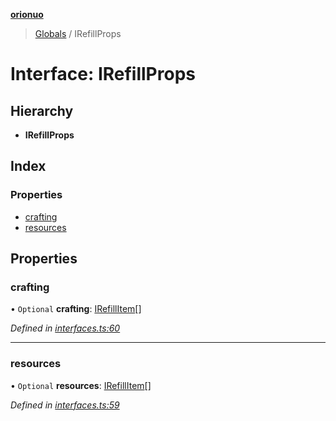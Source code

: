 **[orionuo](../README.md)**

> [Globals](../globals.md) / IRefillProps

# Interface: IRefillProps

## Hierarchy

* **IRefillProps**

## Index

### Properties

* [crafting](irefillprops.md#crafting)
* [resources](irefillprops.md#resources)

## Properties

### crafting

• `Optional` **crafting**: [IRefillItem](irefillitem.md)[]

*Defined in [interfaces.ts:60](https://github.com/msviha/orionuo/blob/b5379e7/src/interfaces.ts#L60)*

___

### resources

• `Optional` **resources**: [IRefillItem](irefillitem.md)[]

*Defined in [interfaces.ts:59](https://github.com/msviha/orionuo/blob/b5379e7/src/interfaces.ts#L59)*
